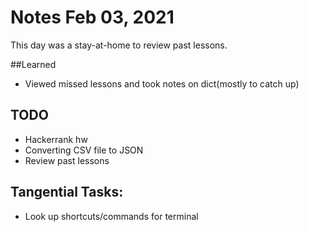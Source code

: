 # Notes Feb 03, 2021

This day was a stay-at-home to review past lessons.

##Learned
- Viewed missed lessons and took notes on dict(mostly to catch up)

## TODO
- Hackerrank hw
- Converting CSV file to JSON
- Review past lessons 

## Tangential Tasks:
- Look up shortcuts/commands for terminal
